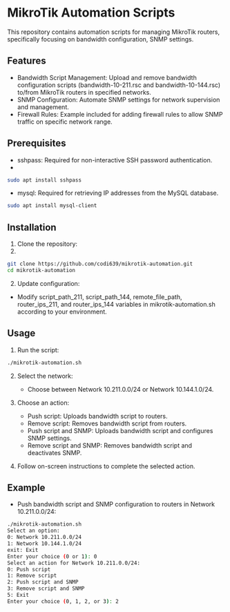 # MikroTik Automation Scripts

This repository contains automation scripts for managing MikroTik routers, specifically focusing on bandwidth configuration, SNMP settings.

## Features

- Bandwidth Script Management: Upload and remove bandwidth configuration scripts (bandwidth-10-211.rsc and bandwidth-10-144.rsc) to/from MikroTik routers in specified networks.
- SNMP Configuration: Automate SNMP settings for network supervision and management.
- Firewall Rules: Example included for adding firewall rules to allow SNMP traffic on specific network range.

## Prerequisites

- sshpass: Required for non-interactive SSH password authentication.
- 
```bash
sudo apt install sshpass
```

- mysql: Required for retrieving IP addresses from the MySQL database.

```bash
sudo apt install mysql-client
```
## Installation

1. Clone the repository:
2. 
```bash
git clone https://github.com/codi639/mikrotik-automation.git
cd mikrotik-automation
```

2. Update configuration:

- Modify script_path_211, script_path_144, remote_file_path, router_ips_211, and router_ips_144 variables in mikrotik-automation.sh according to your environment.

## Usage

1. Run the script:

```bash
./mikrotik-automation.sh
```

2. Select the network:
   - Choose between Network 10.211.0.0/24 or Network 10.144.1.0/24.

3. Choose an action:
   - Push script: Uploads bandwidth script to routers.
   - Remove script: Removes bandwidth script from routers.
   - Push script and SNMP: Uploads bandwidth script and configures SNMP settings.
   - Remove script and SNMP: Removes bandwidth script and deactivates SNMP.

4. Follow on-screen instructions to complete the selected action.

## Example

- Push bandwidth script and SNMP configuration to routers in Network 10.211.0.0/24:

```bash
./mikrotik-automation.sh
Select an option:
0: Network 10.211.0.0/24
1: Network 10.144.1.0/24
exit: Exit
Enter your choice (0 or 1): 0
Select an action for Network 10.211.0.0/24:
0: Push script
1: Remove script
2: Push script and SNMP
3: Remove script and SNMP
5: Exit
Enter your choice (0, 1, 2, or 3): 2
```
